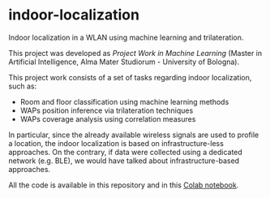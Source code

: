 # indoor-localization
Indoor localization in a WLAN using machine learning and trilateration.

This project was developed as *Project Work in Machine Learning* (Master in Artificial Intelligence, Alma Mater Studiorum - University of Bologna).

This project work consists of a set of tasks regarding indoor localization, such as:
- Room and floor classification using machine learning methods
- WAPs position inference via trilateration techniques
- WAPs coverage analysis using correlation measures

In particular, since the already available wireless signals are used to profile a location, the indoor localization is based on infrastructure-less approaches. On the contrary, if data were collected using a dedicated network (e.g. BLE), we would have talked about infrastructure-based approaches.

All the code is available in this repository and in this [Colab notebook](https://colab.research.google.com/drive/14ojzVRoHAOx4lqO4uS8kaTCZAIgArG5n?usp=sharing).

